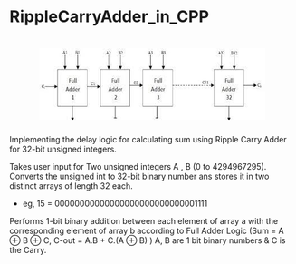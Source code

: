 # RippleCarryAdder_in_CPP

<h1 align="center">
  <img src="https://github.com/Sukruth-Rao7/RippleCarryAdder_in_CPP/blob/master/img/rca.jpeg">
</h1>

Implementing the delay logic for calculating sum using Ripple Carry Adder for 32-bit unsigned integers.

Takes user input for Two unsigned integers A , B (0 to 4294967295).
Converts the unsigned int to 32-bit binary number ans stores it in two distinct arrays of length 32 each.
  - eg, 15 = 00000000000000000000000000001111

Performs 1-bit binary addition between each element of array a with the corresponding element of array b according to Full Adder Logic (Sum = A ⊕ B ⊕ C, C-out = A.B + C.(A ⊕ B) )
A, B are 1 bit binary numbers & C is the Carry.
